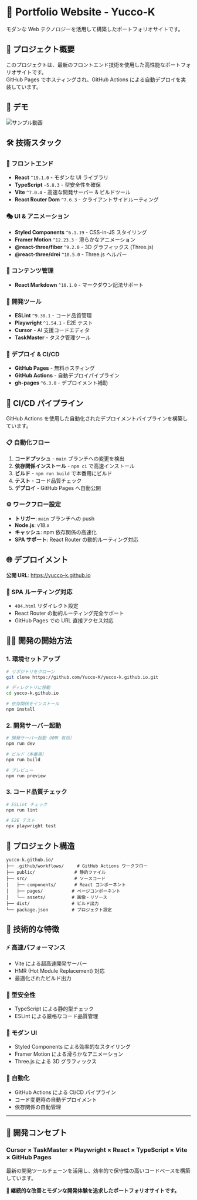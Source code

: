 # 🚀 Portfolio Website - Yucco-K

モダンな Web テクノロジーを活用して構築したポートフォリオサイトです。

## 📖 プロジェクト概要

このプロジェクトは、最新のフロントエンド技術を使用した高性能なポートフォリオサイトです。  
GitHub Pages でホスティングされ、GitHub Actions による自動デプロイを実装しています。

## 🎥 デモ

![サンプル動画](src/assets/sample-portfolio%20-v3.gif)

## 🛠️ 技術スタック

### 🎨 **フロントエンド**

- **React** `^19.1.0` - モダンな UI ライブラリ
- **TypeScript** `~5.8.3` - 型安全性を確保
- **Vite** `^7.0.4` - 高速な開発サーバー & ビルドツール
- **React Router Dom** `^7.6.3` - クライアントサイドルーティング

### 🎭 **UI & アニメーション**

- **Styled Components** `^6.1.19` - CSS-in-JS スタイリング
- **Framer Motion** `^12.23.3` - 滑らかなアニメーション
- **@react-three/fiber** `^9.2.0` - 3D グラフィックス (Three.js)
- **@react-three/drei** `^10.5.0` - Three.js ヘルパー

### 📝 **コンテンツ管理**

- **React Markdown** `^10.1.0` - マークダウン記法サポート

### 🔧 **開発ツール**

- **ESLint** `^9.30.1` - コード品質管理
- **Playwright** `^1.54.1` - E2E テスト
- **Cursor** - AI 支援コードエディタ
- **TaskMaster** - タスク管理ツール

### 🚀 **デプロイ & CI/CD**

- **GitHub Pages** - 無料ホスティング
- **GitHub Actions** - 自動デプロイパイプライン
- **gh-pages** `^6.3.0` - デプロイメント補助

## 🔄 CI/CD パイプライン

GitHub Actions を使用した自動化されたデプロイメントパイプラインを構築しています。

### 📋 自動化フロー

1. **コードプッシュ** - `main` ブランチへの変更を検出
2. **依存関係インストール** - `npm ci` で高速インストール
3. **ビルド** - `npm run build` で本番用にビルド
4. **テスト** - コード品質チェック
5. **デプロイ** - GitHub Pages へ自動公開

### ⚙️ ワークフロー設定

- **トリガー**: `main` ブランチへの push
- **Node.js**: v18.x
- **キャッシュ**: npm 依存関係の高速化
- **SPA サポート**: React Router の動的ルーティング対応

## 🌐 デプロイメント

**公開 URL**: https://yucco-k.github.io

### 🔧 SPA ルーティング対応

- `404.html` リダイレクト設定
- React Router の動的ルーティング完全サポート
- GitHub Pages での URL 直接アクセス対応

## 🏃‍♂️ 開発の開始方法

### 1. 環境セットアップ

```bash
# リポジトリをクローン
git clone https://github.com/Yucco-K/yucco-k.github.io.git

# ディレクトリに移動
cd yucco-k.github.io

# 依存関係をインストール
npm install
```

### 2. 開発サーバー起動

```bash
# 開発サーバー起動（HMR 有効）
npm run dev

# ビルド（本番用）
npm run build

# プレビュー
npm run preview
```

### 3. コード品質チェック

```bash
# ESLint チェック
npm run lint

# E2E テスト
npx playwright test
```

## 📁 プロジェクト構造

```
yucco-k.github.io/
├── .github/workflows/     # GitHub Actions ワークフロー
├── public/               # 静的ファイル
├── src/                  # ソースコード
│   ├── components/       # React コンポーネント
│   ├── pages/           # ページコンポーネント
│   └── assets/          # 画像・リソース
├── dist/                # ビルド出力
└── package.json         # プロジェクト設定
```

## 🚀 技術的な特徴

### ⚡ **高速パフォーマンス**

- Vite による超高速開発サーバー
- HMR (Hot Module Replacement) 対応
- 最適化されたビルド出力

### 🎯 **型安全性**

- TypeScript による静的型チェック
- ESLint による厳格なコード品質管理

### 🌟 **モダン UI**

- Styled Components による効率的なスタイリング
- Framer Motion による滑らかなアニメーション
- Three.js による 3D グラフィックス

### 🔄 **自動化**

- GitHub Actions による CI/CD パイプライン
- コード変更時の自動デプロイメント
- 依存関係の自動管理

---

## 🎨 開発コンセプト

### Cursor × TaskMaster × Playwright × React × TypeScript × Vite × GitHub Pages

最新の開発ツールチェーンを活用し、効率的で保守性の高いコードベースを構築しています。

**🚀 継続的な改善とモダンな開発体験を追求したポートフォリオサイトです。**
